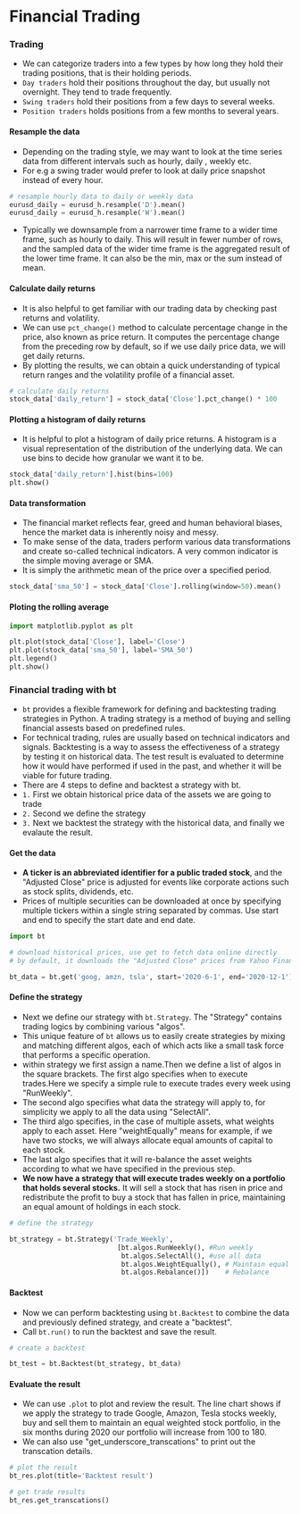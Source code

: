 
# Financial Trading

### Trading
- We can categorize traders into a few types by how long they hold their trading positions, that is their holding periods.
- `Day traders` hold their positions throughout the day, but usually not overnight. They tend to trade frequently.
- `Swing traders` hold their positions from a few days to several weeks.
-  `Position traders` holds positions from a few months to several years.

#### Resample the data
- Depending on the trading style, we may want to look at the time series data from different intervals such as hourly, daily , weekly etc.
- For e.g a swing trader would prefer to look at daily price snapshot instead of every hour.

```python
# resample hourly data to daily or weekly data
eurusd_daily = eurusd_h.resample('D').mean()
eurusd_daily = eurusd_h.resample('W').mean()
```

- Typically we downsample from a narrower time frame to a wider time frame, such as hourly to daily. This will result in fewer number of rows, and the sampled data of the wider time frame is the aggregated result of the lower time frame. It can also be the min, max or the sum instead of mean.

#### Calculate daily returns
- It is also helpful to get familiar with our trading data by checking past returns and volatility.
- We can use `pct_change()` method to calculate percentage change in the price, also known as price return. It computes the percentage change from the preceding row by default, so if we use daily price data, we will get daily returns.
- By plotting the results, we can obtain a quick understanding of typical return ranges and the volatility profile of a financial asset.

```python
# calculate daily returns
stock_data['daily_return'] = stock_data['Close'].pct_change() * 100
```

#### Plotting a histogram of daily returns
- It is helpful to plot a histogram of daily price returns. A histogram is a visual representation of the distribution of the underlying data. We can use bins to decide how granular we want it to be.

```python
stock_data['daily_return'].hist(bins=100)
plt.show()
```

#### Data transformation
- The financial market reflects fear, greed and human behavioral biases, hence the market data is inherently noisy and messy.
- To make sense of the data, traders perform various data transformations and create so-called technical indicators. A very common indicator is the simple moving average or SMA.
- It is simply the arithmetic mean of the price over a specified period.

```python
stock_data['sma_50'] = stock_data['Close'].rolling(window=50).mean()
```

#### Ploting the rolling average

```python
import matplotlib.pyplot as plt

plt.plot(stock_data['Close'], label='Close')
plt.plot(stock_data['sma_50'], label='SMA_50')
plt.legend()
plt.show()
```

### Financial trading with bt
- `bt` provides a flexible framework for defining and backtesting trading strategies in Python. A trading strategy is a method of buying and selling financial assests based on predefined rules.
- For technical trading, rules are usually based on technical indicators and signals. Backtesting is a way to assess the effectiveness of a strategy by testing it on historical data. The test result is evaluated to determine how it would have performed if used in the past, and whether it will be viable for future trading.
- There are 4 steps to define and backtest a strategy with bt.
- `1.` First we obtain historical price data of the assets we are going to trade
- `2.` Second we define the strategy
- `3.` Next we backtest the strategy with the historical data, and finally we evalaute the result.

#### Get the data
- **A ticker is an abbreviated identifier for a public traded stock**, and the "Adjusted Close" price is adjusted for events like corporate actions such as stock splits, dividends, etc.
- Prices of multiple securities can be downloaded at once by specifying multiple tickers within a single string separated by commas. Use start and end to specify the start date and end date.

```python
import bt

# download historical prices, use get to fetch data online directly
# by default, it downloads the "Adjusted Close" prices from Yahoo Finance by tickers

bt_data = bt.get('goog, amzn, tsla', start='2020-6-1', end='2020-12-1')
```

#### Define the strategy
- Next we define our strategy with `bt.Strategy`. The "Strategy" contains trading logics by combining various "algos".
- This unique feature of `bt` allows us to easily create strategies by mixing and matching different algos, each of which acts like a small task force that performs a specific operation.
- within strategy we first assign a name.Then we define a list of algos in the square brackets. The first algo specifies when to execute trades.Here we specify a simple rule to execute trades every week using "RunWeekly".
- The second algo specifies what data the strategy will apply to, for simplicity we apply to all the data using "SelectAll".
- The third algo specifies, in the case of multiple assets, what weights apply to each asset. Here "weightEqually" means for example, if we have two stocks, we will always allocate equal amounts of capital to each stock.
- The last algo specifies that it will re-balance the asset weights according to what we have specified in the previous step.
- **We now have a strategy that will execute trades weekly on a portfolio that holds several stocks.** It will sell a stock that has risen in price and redistribute the profit to buy a stock that has fallen in price, maintaining an equal amount of holdings in each stock.

```python
# define the strategy

bt_strategy = bt.Strategy('Trade_Weekly', 
                           [bt.algos.RunWeekly(), #Run weekly
                            bt.algos.SelectAll(), #use all data
                            bt.algos.WeightEqually(), # Maintain equal weights
                            bt.algos.Rebalance()])    # Rebalance
```

#### Backtest
- Now we can perform backtesting using `bt.Backtest` to combine the data and previously defined strategy, and create a "backtest".
- Call `bt.run()` to run the backtest and save the result.

```python
# create a backtest

bt_test = bt.Backtest(bt_strategy, bt_data)
```

#### Evaluate the result
- We can use `.plot` to plot and review the result. The line chart shows if we apply the strategy to trade Google, Amazon, Tesla stocks weekly, buy and sell them to maintain an equal weighted stock portfolio, in the six months during 2020 our portfolio will increase from 100 to 180.
- We can also use "get_underscore_transcations" to print out the transcation details.

```python
# plot the result
bt_res.plot(title='Backtest result')

# get trade results
bt_res.get_transcations()
```



                        











